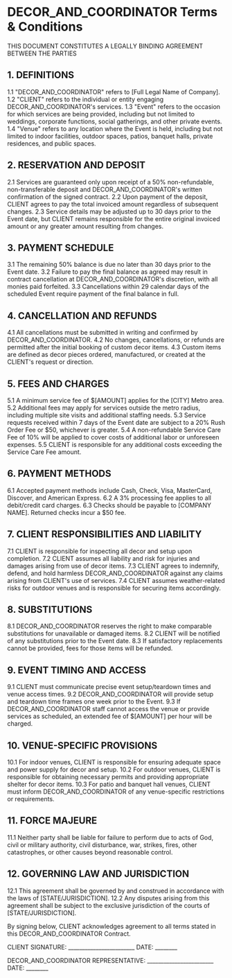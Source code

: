 # DECOR_AND_COORDINATOR Terms & Conditions

THIS DOCUMENT CONSTITUTES A LEGALLY BINDING AGREEMENT BETWEEN THE PARTIES

## 1. DEFINITIONS

1.1 "DECOR_AND_COORDINATOR" refers to [Full Legal Name of Company].
1.2 "CLIENT" refers to the individual or entity engaging DECOR_AND_COORDINATOR's services.
1.3 "Event" refers to the occasion for which services are being provided, including but not limited to weddings, corporate functions, social gatherings, and other private events.
1.4 "Venue" refers to any location where the Event is held, including but not limited to indoor facilities, outdoor spaces, patios, banquet halls, private residences, and public spaces.

## 2. RESERVATION AND DEPOSIT

2.1 Services are guaranteed only upon receipt of a 50% non-refundable, non-transferable deposit and DECOR_AND_COORDINATOR's written confirmation of the signed contract.
2.2 Upon payment of the deposit, CLIENT agrees to pay the total invoiced amount regardless of subsequent changes.
2.3 Service details may be adjusted up to 30 days prior to the Event date, but CLIENT remains responsible for the entire original invoiced amount or any greater amount resulting from changes.

## 3. PAYMENT SCHEDULE

3.1 The remaining 50% balance is due no later than 30 days prior to the Event date.
3.2 Failure to pay the final balance as agreed may result in contract cancellation at DECOR_AND_COORDINATOR's discretion, with all monies paid forfeited.
3.3 Cancellations within 29 calendar days of the scheduled Event require payment of the final balance in full.

## 4. CANCELLATION AND REFUNDS

4.1 All cancellations must be submitted in writing and confirmed by DECOR_AND_COORDINATOR.
4.2 No changes, cancellations, or refunds are permitted after the initial booking of custom decor items.
4.3 Custom items are defined as decor pieces ordered, manufactured, or created at the CLIENT's request or direction.

## 5. FEES AND CHARGES

5.1 A minimum service fee of $[AMOUNT] applies for the [CITY] Metro area.
5.2 Additional fees may apply for services outside the metro radius, including multiple site visits and additional staffing needs.
5.3 Service requests received within 7 days of the Event date are subject to a 20% Rush Order Fee or $50, whichever is greater.
5.4 A non-refundable Service Care Fee of 10% will be applied to cover costs of additional labor or unforeseen expenses.
5.5 CLIENT is responsible for any additional costs exceeding the Service Care Fee amount.

## 6. PAYMENT METHODS

6.1 Accepted payment methods include Cash, Check, Visa, MasterCard, Discover, and American Express.
6.2 A 3% processing fee applies to all debit/credit card charges.
6.3 Checks should be payable to [COMPANY NAME]. Returned checks incur a $50 fee.

## 7. CLIENT RESPONSIBILITIES AND LIABILITY

7.1 CLIENT is responsible for inspecting all decor and setup upon completion.
7.2 CLIENT assumes all liability and risk for injuries and damages arising from use of decor items.
7.3 CLIENT agrees to indemnify, defend, and hold harmless DECOR_AND_COORDINATOR against any claims arising from CLIENT's use of services.
7.4 CLIENT assumes weather-related risks for outdoor venues and is responsible for securing items accordingly.

## 8. SUBSTITUTIONS

8.1 DECOR_AND_COORDINATOR reserves the right to make comparable substitutions for unavailable or damaged items.
8.2 CLIENT will be notified of any substitutions prior to the Event date.
8.3 If satisfactory replacements cannot be provided, fees for those items will be refunded.

## 9. EVENT TIMING AND ACCESS

9.1 CLIENT must communicate precise event setup/teardown times and venue access times.
9.2 DECOR_AND_COORDINATOR will provide setup and teardown time frames one week prior to the Event.
9.3 If DECOR_AND_COORDINATOR staff cannot access the venue or provide services as scheduled, an extended fee of $[AMOUNT] per hour will be charged.

## 10. VENUE-SPECIFIC PROVISIONS

10.1 For indoor venues, CLIENT is responsible for ensuring adequate space and power supply for decor and setup.
10.2 For outdoor venues, CLIENT is responsible for obtaining necessary permits and providing appropriate shelter for decor items.
10.3 For patio and banquet hall venues, CLIENT must inform DECOR_AND_COORDINATOR of any venue-specific restrictions or requirements.

## 11. FORCE MAJEURE

11.1 Neither party shall be liable for failure to perform due to acts of God, civil or military authority, civil disturbance, war, strikes, fires, other catastrophes, or other causes beyond reasonable control.

## 12. GOVERNING LAW AND JURISDICTION

12.1 This agreement shall be governed by and construed in accordance with the laws of [STATE/JURISDICTION].
12.2 Any disputes arising from this agreement shall be subject to the exclusive jurisdiction of the courts of [STATE/JURISDICTION].

By signing below, CLIENT acknowledges agreement to all terms stated in this DECOR_AND_COORDINATOR Contract.

CLIENT SIGNATURE: ________________________ DATE: ________

DECOR_AND_COORDINATOR REPRESENTATIVE: ________________________ DATE: ________
